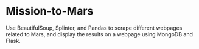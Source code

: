 # Mission-to-Mars

Use BeautifulSoup, Splinter, and Pandas to scrape different webpages related to Mars, and display the results on a webpage using MongoDB and Flask.
